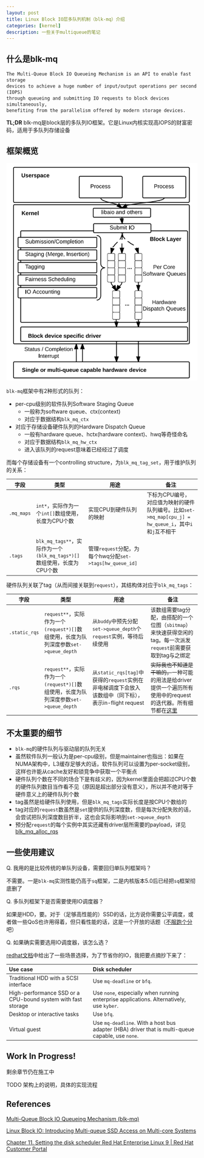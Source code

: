 ```yaml
---
layout: post
title: Linux Block IO层多队列机制（blk-mq）介绍
categories: [kernel]
description: 一些关于multiqueue的笔记
---
```


## 什么是blk-mq

```
The Multi-Queue Block IO Queueing Mechanism is an API to enable fast storage
devices to achieve a huge number of input/output operations per second (IOPS)
through queueing and submitting IO requests to block devices simultaneously,
benefiting from the parallelism offered by modern storage devices.
```

**TL;DR** blk-mq是block层的多队列IO框架。它是Linux内核实现高IOPS的财富密码，适用于多队列存储设备

## 框架概览

![overview](/img/blk-mq-overview.png)

`blk-mq`框架中有2种形式的队列：
- per-cpu级别的软件队列Software Staging Queue
    - 一般称为software queue、ctx(context)
    - 对应于数据结构`blk_mq_ctx`
- 对应于存储设备硬件队列的Hardware Dispatch Queue
    - 一般有hardware queue、hctx(hardware context)、hwq等奇怪命名
    - 对应于数据结构`blk_mq_hw_ctx`
    - 进入该队列的request意味着已经经过了调度

而每个存储设备有一个controlling structure，为`blk_mq_tag_set`，用于维护队列的关系：

| 字段       | 类型                                                         | 用途                                                     | 备注                                                         |
| ---------- | ------------------------------------------------------------ | -------------------------------------------------------- | ------------------------------------------------------------ |
| `.mq_maps` | `int*`，实际作为一个`int[]`数组使用，长度为CPU个数           | 实现CPU到硬件队列的映射                                  | 下标为CPU编号，对应值为映射的硬件队列编号。比如`set->mq_map[cpu_j] = hw_queue_i`，其中`i`和`j`互不相干 |
| `.tags`    | `blk_mq_tags**`，实际作为一个`(blk_mq_tags*)[]`数组使用，长度为CPU个数 | 管理`request`分配，为每个hwq分配`set->tags[hw_queue_id]` |                                                              |


硬件队列关联了tag（从而间接关联到`request`），其结构体对应于`blk_mq_tags`：

| 字段          | 类型                                                         | 用途                                                         | 备注                                                         |
| ------------- | ------------------------------------------------------------ | ------------------------------------------------------------ | ------------------------------------------------------------ |
| `.static_rqs` | `request**`，实际作为一个`(request*)[]`数组使用，长度为队列深度参数`set->queue_depth` | 从`buddy`中预先分配`set->queue_depth`个`request`实例，等待后续使用 | 该数组需要tag分配，由搭配的一个位图（`sbitmap`）来快速获得空闲的tag。每一次派发`request`前需要获取到tag与之绑定 |
| `.rqs`        | `request**`，实际作为一个`(request*)[]`数组使用，长度为队列深度参数`set->queue_depth` | 从`static_rqs[tag]`中获得的`request`实例在非电梯调度下会放入该数组中（同下标），表示in-flight request | <del>实际我也不知道是干嘛的，</del>一种可能的用法是给driver提供一个遍历所有使用中的request的迭代器。所有细节都在[这里](https://elixir.bootlin.com/linux/v4.18.20/A/ident/rqs) |

## 不太重要的细节

* `blk-mq`的硬件队列与驱动层的队列无关
* 虽然软件队列一般认为是per-cpu级别，但是maintainer也指出：如果在NUMA架构中，L3缓存足够大的话，软件队列可以设置为per-socket级别，这样也许能从cache友好和锁竞争中获取一个平衡点
* 硬件队列个数在不同的场合下是有歧义的，因为kernel里面会把超过CPU个数的硬件队列数目当作看不见（原因是超出部分没有意义），所以并不绝对等于硬件意义上的硬件队列个数
* tag虽然是给硬件队列使用，但是`blk_mq_tags`实际长度是按CPU个数给的
* tag对应的`request`数虽然是`set`提供的队列深度数，但是每次分配失败的话，会尝试把队列深度数目折半，这也会实际影响到`set->queue_depth`
* 预分配`request`的每个实例中其实还藏有driver层所需要的payload，详见[blk_mq_alloc_rqs](https://elixir.bootlin.com/linux/v4.18.20/source/block/blk-mq.c#L1964)

## 一些使用建议

Q. 我用的是比较传统的单队列设备，需要回归单队列框架吗？

不需要。一是`blk-mq`实测性能仍高于`sq`框架，二是内核版本5.0后已经把`sq`框架彻底删了

Q. 多队列框架下是否需要使用IO调度器？

如果是HDD，要。对于（足够高性能的）SSD的话，比方说你需要公平调度，或者做一些QoS也许用得着，但只看性能的话，这是一个开放的话题（[不服跑个分](https://mobile.zol.com.cn/760/7601256.html)吧）

Q. 如果确实需要选用IO调度器，该怎么选？

[redhat文档](https://access.redhat.com/documentation/en-us/red_hat_enterprise_linux/9/html/monitoring_and_managing_system_status_and_performance/setting-the-disk-scheduler_monitoring-and-managing-system-status-and-performance)中给出了一些场景选择，为了节省你的IO，我把要点摘抄下来了：

| Use case                                                     | Disk scheduler                                               |
| :----------------------------------------------------------- | :----------------------------------------------------------- |
| Traditional HDD with a SCSI interface                        | Use `mq-deadline` or `bfq`.                                  |
| High-performance SSD or a CPU-bound system with fast storage | Use `none`, especially when running enterprise applications. Alternatively, use `kyber`. |
| Desktop or interactive tasks                                 | Use `bfq`.                                                   |
| Virtual guest                                                | Use `mq-deadline`. With a host bus adapter (HBA) driver that is multi-queue capable, use `none`. |

## Work In Progress!

剩余章节仍在施工中

TODO 架构上的说明，具体的实现流程

## References

[Multi-Queue Block IO Queueing Mechanism (blk-mq)](https://www.kernel.org/doc/html/latest/_sources/block/blk-mq.rst.txt)

[Linux Block IO: Introducing Multi-queue SSD Access on Multi-core Systems](https://kernel.dk/systor13-final18.pdf)

[Chapter 11. Setting the disk scheduler Red Hat Enterprise Linux 9 | Red Hat Customer Portal](https://access.redhat.com/documentation/en-us/red_hat_enterprise_linux/9/html/monitoring_and_managing_system_status_and_performance/setting-the-disk-scheduler_monitoring-and-managing-system-status-and-performance)
